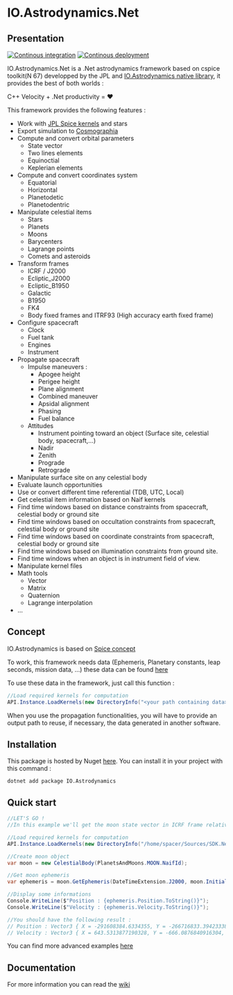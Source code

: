 # IO.Astrodynamics.Net
## Presentation
[![Continous integration](https://github.com/IO-Aerospace-software-engineering/SDK.Net/actions/workflows/ci.yml/badge.svg)](https://github.com/IO-Aerospace-software-engineering/SDK.Net/actions/workflows/ci.yml)
[![Continous deployment](https://github.com/IO-Aerospace-software-engineering/SDK.Net/actions/workflows/cd.yml/badge.svg)](https://github.com/IO-Aerospace-software-engineering/SDK.Net/actions/workflows/cd.yml)

IO.Astrodynamics.Net is a .Net astrodynamics framework based on cspice toolkit(N 67) developped by the JPL and [IO.Astrodynamics native library](https://github.com/IO-Aerospace-software-engineering/Astrodynamics), it provides the best of both worlds :

C++ Velocity + .Net productivity = ❤️

This framework provides the following features :

* Work with [JPL Spice kernels](https://naif.jpl.nasa.gov/naif/data.html) and stars
* Export simulation to [Cosmographia](https://naif.jpl.nasa.gov/naif/cosmographia.html)
* Compute and convert orbital parameters
  * State vector
  * Two lines elements
  * Equinoctial
  * Keplerian elements
* Compute and convert coordinates system
  * Equatorial
  * Horizontal
  * Planetodetic
  * Planetodentric
* Manipulate celestial items
  * Stars
  * Planets
  * Moons
  * Barycenters
  * Lagrange points
  * Comets and asteroids
* Transform frames
  * ICRF / J2000
  * Ecliptic_J2000
  * Ecliptic_B1950
  * Galactic
  * B1950
  * FK4
  * Body fixed frames and ITRF93 (High accuracy earth fixed frame)
* Configure spacecraft
  * Clock
  * Fuel tank
  * Engines
  * Instrument
* Propagate spacecraft
  * Impulse maneuvers :
    * Apogee height
    * Perigee height
    * Plane alignment
    * Combined maneuver
    * Apsidal alignment
    * Phasing
    * Fuel balance
  * Attitudes
    * Instrument pointing toward an object (Surface site, celestial body, spacecraft,...)
    * Nadir
    * Zenith
    * Prograde
    * Retrograde
* Manipulate surface site on any celestial body
* Evaluate launch opportunities
* Use or convert different time referential (TDB, UTC, Local)
* Get celestial item information based on Naif kernels
* Find time windows based on distance constraints from spacecraft, celestial body or ground site
* Find time windows based on occultation constraints from spacecraft, celestial body or ground site
* Find time windows based on coordinate constraints from spacecraft, celestial body or ground site
* Find time windows based on illumination constraints from ground site.
* Find time windows when an object is in instrument field of view.
* Manipulate kernel files
* Math tools
  * Vector
  * Matrix
  * Quaternion
  * Lagrange interpolation
* ...

## Concept
IO.Astrodynamics is based on [Spice concept](https://naif.jpl.nasa.gov/naif/spiceconcept.html)

To work, this framework needs data (Ephemeris, Planetary constants, leap seconds, mission data, ...) these data can be found [here](https://naif.jpl.nasa.gov/naif/data.html)

To use these data in the framework, just call this function :

```C#
//Load required kernels for computation
API.Instance.LoadKernels(new DirectoryInfo("<your path containing data>"));
```

When you use the propagation functionalities, you will have to provide an output path to reuse, if necessary, the data generated in another software.

## Installation
This package is hosted by Nuget [here](https://www.nuget.org/packages/IO.Astrodynamics/).
You can install it in your project with this command :
```
dotnet add package IO.Astrodynamics
```
## Quick start
```C#
//LET'S GO !
//In this example we'll get the moon state vector in ICRF frame relative to the earth without aberration

//Load required kernels for computation
API.Instance.LoadKernels(new DirectoryInfo("/home/spacer/Sources/SDK.Net/IO.Astrodynamics.Tests/Data/SolarSystem"));

//Create moon object
var moon = new CelestialBody(PlanetsAndMoons.MOON.NaifId);

//Get moon ephemeris
var ephemeris = moon.GetEphemeris(DateTimeExtension.J2000, moon.InitialOrbitalParameters.CenterOfMotion, Frame.ICRF, Aberration.None).ToStateVector();

//Display some informations
Console.WriteLine($"Position : {ephemeris.Position.ToString()}");
Console.WriteLine($"Velocity : {ephemeris.Velocity.ToString()}");

//You should have the following result : 
// Position : Vector3 { X = -291608384.6334355, Y = -266716833.39423338, Z = -76102487.09990202 }
// Velocity : Vector3 { X = 643.5313877190328, Y = -666.0876840916304, Z = -301.32570498227307 }

```

You can find more advanced examples [here](https://github.com/IO-Aerospace-software-engineering/Astrodynamics.Net/wiki/Examples)

## Documentation
For more information you can read the [wiki](https://github.com/IO-Aerospace-software-engineering/Astrodynamics.Net/wiki)
